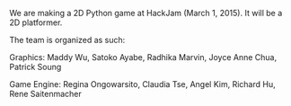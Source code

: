 We are making a 2D Python game at HackJam (March 1, 2015).
It will be a 2D platformer.

The team is organized as such:

Graphics: Maddy Wu, Satoko Ayabe, Radhika Marvin, Joyce Anne Chua, Patrick Soung


Game Engine: Regina Ongowarsito, Claudia Tse, Angel Kim, Richard Hu, Rene Saitenmacher

